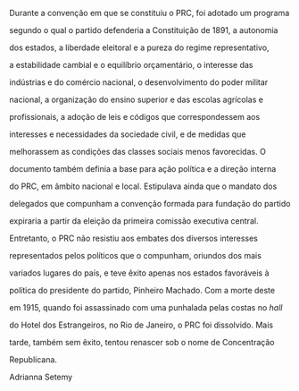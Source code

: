 

Durante a convenção em que se constituiu o PRC, foi adotado um programa

segundo o qual o partido defenderia a Constituição de 1891, a autonomia

dos estados, a liberdade eleitoral e a pureza do regime representativo,

a estabilidade cambial e o equilíbrio orçamentário, o interesse das

indústrias e do comércio nacional, o desenvolvimento do poder militar

nacional, a organização do ensino superior e das escolas agrícolas e

profissionais, a adoção de leis e códigos que correspondessem aos

interesses e necessidades da sociedade civil, e de medidas que

melhorassem as condições das classes sociais menos favorecidas. O

documento também definia a base para ação política e a direção interna

do PRC, em âmbito nacional e local. Estipulava ainda que o mandato dos

delegados que compunham a convenção formada para fundação do partido

expiraria a partir da eleição da primeira comissão executiva central.



Entretanto, o PRC não resistiu aos embates dos diversos interesses

representados pelos políticos que o compunham, oriundos dos mais

variados lugares do país, e teve êxito apenas nos estados favoráveis à

política do presidente do partido, Pinheiro Machado. Com a morte deste

em 1915, quando foi assassinado com uma punhalada pelas costas no *hall*

do Hotel dos Estrangeiros, no Rio de Janeiro, o PRC foi dissolvido. Mais

tarde, também sem êxito, tentou renascer sob o nome de Concentração

Republicana.



Adrianna Setemy



